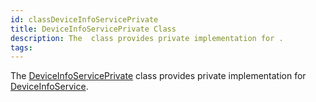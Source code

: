 ```yaml
---
id: classDeviceInfoServicePrivate
title: DeviceInfoServicePrivate Class
description: The  class provides private implementation for .
tags:
---
```

The <a href="classDeviceInfoServicePrivate">DeviceInfoServicePrivate</a> class provides private implementation for <a href="classDeviceInfoService">DeviceInfoService</a>.
